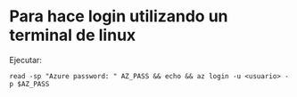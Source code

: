 # Para hace login utilizando un terminal de linux

Ejecutar:
```shell
read -sp "Azure password: " AZ_PASS && echo && az login -u <usuario> -p $AZ_PASS
```
